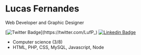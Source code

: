 # Lucas Fernandes

Web Developer and Graphic Designer

[![Twitter Badge](https://img.shields.io/badge/-@LufP_-6633cc?style=flat-square&labelColor=6633cc&logo=twitter&logoColor=white&link=https://twitter.com/LufP_)](https://twitter.com/LufP_) 
[![Linkedin Badge](https://img.shields.io/badge/-Lucas%20Fernandes-6633cc?style=flat-square&logo=Linkedin&logoColor=white&link=https://www.linkedin.com/in/lucasfpfelix/)](https://www.linkedin.com/in/lucasfpfelix/) 

- Computer science (3/8)
- HTML, PHP, CSS, MySQL, Javascript, Node
